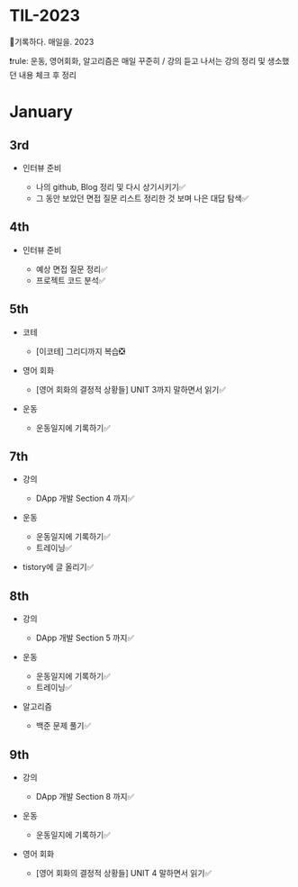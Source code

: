 # TIL-2023
📄기록하다. 매일을. 2023

❗rule: 운동, 영어회화, 알고리즘은 매일 꾸준히 / 강의 듣고 나서는 강의 정리 및 생소했던 내용 체크 후 정리


# January
## 3rd
- 인터뷰 준비

  - 나의 github, Blog 정리 및 다시 상기시키기✅
  - 그 동안 보았던 면접 질문 리스트 정리한 것 보며 나은 대답 탐색✅
  
## 4th
- 인터뷰 준비

  - 예상 면접 질문 정리✅
  - 프로젝트 코드 분석✅
  
## 5th
- 코테

  - [이코테] 그리디까지 복습❎

- 영어 회화

  - [영어 회화의 결정적 상황들] UNIT 3까지 말하면서 읽기✅

- 운동

  - 운동일지에 기록하기✅

## 7th
- 강의

  - DApp 개발 Section 4 까지✅

- 운동

  - 운동일지에 기록하기✅
  - 트레이닝✅
  
- tistory에 글 올리기✅

## 8th
- 강의

  - DApp 개발 Section 5 까지✅
  
- 운동

  - 운동일지에 기록하기✅
  - 트레이닝✅
  
- 알고리즘

  - 백준 문제 풀기✅
  
## 9th
- 강의

  - DApp 개발 Section 8 까지✅
  
- 운동

  - 운동일지에 기록하기✅

- 영어 회화

  - [영어 회화의 결정적 상황들] UNIT 4 말하면서 읽기✅
  

